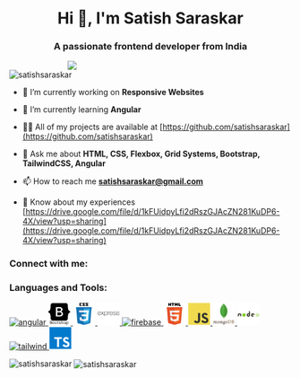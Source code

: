 <h1 align="center">Hi 👋, I'm Satish Saraskar</h1>
<h3 align="center">A passionate frontend developer from India</h3>

<img src="https://img.freepik.com/free-vector/web-development-programmer-engineering-coding-website-augmented-reality-interface-screens-developer-project-engineer-programming-software-application-design-cartoon-illustration_107791-3863.jpg?w=740&t=st=1682094972~exp=1682095572~hmac=ae28ff13d1960934eb67c5810484985ba8a866f7ccd1bbf4d66ac45f62ebe23c" width="400" align="right" data-canonical-src="https://img.freepik.com/free-vector/hand-drawn-flat-design-devops-illustration_23-2149387396.jpg?w=740&amp;t=st=1670699906~exp=1670700506~hmac=e3ac45071676450f18bf974763e5a7ad79977c6112f0cd4ae5e2149dd27dee85" style="max-width: 100%;">

<p align="left"> <img src="https://komarev.com/ghpvc/?username=satishsaraskar&label=Profile%20views&color=0e75b6&style=flat" alt="satishsaraskar" /> </p>

- 🔭 I’m currently working on **Responsive Websites**

- 🌱 I’m currently learning **Angular**

- 👨‍💻 All of my projects are available at [https://github.com/satishsaraskar](https://github.com/satishsaraskar)

- 💬 Ask me about **HTML, CSS, Flexbox, Grid Systems, Bootstrap, TailwindCSS, Angular**

- 📫 How to reach me **satishsaraskar@gmail.com**

- 📄 Know about my experiences [https://drive.google.com/file/d/1kFUidpyLfi2dRszGJAcZN281KuDP6-4X/view?usp=sharing](https://drive.google.com/file/d/1kFUidpyLfi2dRszGJAcZN281KuDP6-4X/view?usp=sharing)


<h3 align="left">Connect with me:</h3>
<p align="left">
</p>

<h3 align="left">Languages and Tools:</h3>
<p align="left"> <a href="https://angular.io" target="_blank" rel="noreferrer"> <img src="https://angular.io/assets/images/logos/angular/angular.svg" alt="angular" width="40" height="40"/> </a> <a href="https://getbootstrap.com" target="_blank" rel="noreferrer"> <img src="https://raw.githubusercontent.com/devicons/devicon/master/icons/bootstrap/bootstrap-plain-wordmark.svg" alt="bootstrap" width="40" height="40"/> </a> <a href="https://www.w3schools.com/css/" target="_blank" rel="noreferrer"> <img src="https://raw.githubusercontent.com/devicons/devicon/master/icons/css3/css3-original-wordmark.svg" alt="css3" width="40" height="40"/> </a> <a href="https://expressjs.com" target="_blank" rel="noreferrer"> <img src="https://raw.githubusercontent.com/devicons/devicon/master/icons/express/express-original-wordmark.svg" alt="express" width="40" height="40"/> </a> <a href="https://firebase.google.com/" target="_blank" rel="noreferrer"> <img src="https://www.vectorlogo.zone/logos/firebase/firebase-icon.svg" alt="firebase" width="40" height="40"/> </a> <a href="https://www.w3.org/html/" target="_blank" rel="noreferrer"> <img src="https://raw.githubusercontent.com/devicons/devicon/master/icons/html5/html5-original-wordmark.svg" alt="html5" width="40" height="40"/> </a> <a href="https://developer.mozilla.org/en-US/docs/Web/JavaScript" target="_blank" rel="noreferrer"> <img src="https://raw.githubusercontent.com/devicons/devicon/master/icons/javascript/javascript-original.svg" alt="javascript" width="40" height="40"/> </a> <a href="https://www.mongodb.com/" target="_blank" rel="noreferrer"> <img src="https://raw.githubusercontent.com/devicons/devicon/master/icons/mongodb/mongodb-original-wordmark.svg" alt="mongodb" width="40" height="40"/> </a> <a href="https://nodejs.org" target="_blank" rel="noreferrer"> <img src="https://raw.githubusercontent.com/devicons/devicon/master/icons/nodejs/nodejs-original-wordmark.svg" alt="nodejs" width="40" height="40"/> </a> <a href="https://tailwindcss.com/" target="_blank" rel="noreferrer"> <img src="https://www.vectorlogo.zone/logos/tailwindcss/tailwindcss-icon.svg" alt="tailwind" width="40" height="40"/> </a> <a href="https://www.typescriptlang.org/" target="_blank" rel="noreferrer"> <img src="https://raw.githubusercontent.com/devicons/devicon/master/icons/typescript/typescript-original.svg" alt="typescript" width="40" height="40"/> </a> </p>

<p><img align="left" src="https://github-readme-stats.vercel.app/api/top-langs?username=satishsaraskar&show_icons=true&locale=en&layout=compact" alt="satishsaraskar" /></p>

<p>&nbsp;<img align="center" src="https://github-readme-stats.vercel.app/api?username=satishsaraskar&show_icons=true&locale=en" alt="satishsaraskar" /></p>
